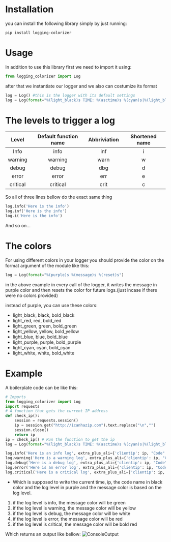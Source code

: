 # Installation
you can install the following library simply by just running:
```
pip install logging-colorizer
```

# Usage
In addition to use this library first we need to import it using:
```python
from logging_colorizer import Log
```
after that we instantiate our logger and we also can costumize its format
```python
log = Log() #this is the logger with its default settings
log = Log(format="%(light_black)s TIME: %(asctime)s %(cyan)s|%(light_black)s IP: %(clientip)s %(cyan)s|%(light_black)s CODE: %(Code)s %(cyan)s|%(purple)s [%(lvl)s] %(cyan)s|%(log_color)s %(message)s %(reset)s") # this is the logger with costumized format like so
```

# The levels to trigger a log
| Level           | Default function name  | Abbriviation | Shortened name |
| :-------------: | :-------------------:  | :----------: | :------------: |
| Info            | info                   | inf          | i              |
| warning         | warning                | warn         | w              |
| debug           | debug                  | dbg          | d              |
| error           | error                  | err          | e              |
| critical        | critical               | crit          | c              |

So all of three lines bellow do the exact same thing
```python
log.info('Here is the info')
log.inf('Here is the info')
log.i('Here is the info')
```
And so on...

# The colors
For using different colors in your logger you should provide the color on the format argument of the module like this:
```python
log = Log(format="%(purple)s %(message)s %(reset)s")
```
in the above example in every call of the logger, it writes the message in purple color and then resets the color for future logs.(just incase if there were no colors provided)

instead of purple, you can use these colors:
* light_black, black, bold_black
* light_red, red, bold_red
* light_green, green, bold_green
* light_yellow, yellow, bold_yellow
* light_blue, blue, bold_blue
* light_purple, purple, bold_purple
* light_cyan, cyan, bold_cyan
* light_white, white, bold_white

# Example
A boilerplate code can be like this:
```python
# Imports
from logging_colorizer import Log
import requests
# A function that gets the current IP address
def check_ip():
    session = requests.session()
    ip = session.get("http://icanhazip.com").text.replace("\n","")
    session.close()
    return ip
ip = check_ip() # Run the function to get the ip
log = Log(format="%(light_black)s TIME: %(asctime)s %(cyan)s|%(light_black)s IP: %(clientip)s %(cyan)s|%(light_black)s CODE: %(Code)s %(cyan)s|%(purple)s [%(lvl)s] %(cyan)s|%(log_color)s %(message)s %(reset)s") # Initializing our logging module with our custom format

log.info('Here is an info log', extra_plus_ali={'clientip': ip, "Code": "Boilerplate.py"})
log.warning('Here is a warning log', extra_plus_ali={'clientip': ip, "Code": "Boilerplate.py"})
log.debug('Here is a debug log', extra_plus_ali={'clientip': ip, "Code": "Boilerplate.py"})
log.error('Here is an error log', extra_plus_ali={'clientip': ip, "Code": "Boilerplate.py"})
log.critical('Here is a critical log', extra_plus_ali={'clientip': ip, "Code": "Boilerplate.py"})
```
* Which is supposed to write the current time, ip, the code name in black color and the log level in purple and the message color is based on the log level.
1. if the log level is info, the message color will be green
2. if the log level is warning, the message color will be yellow
3. if the log level is debug, the message color will be white
4. if the log level is error, the message color will be red
5. if the log level is critical, the message color will be bold red

Which returns an output like bellow:
![ConsoleOutput](https://drive.google.com/u/3/uc?id=16R35VkV-mZbXnPEotnUzN0kM1qhXQ5P5&export=download)
